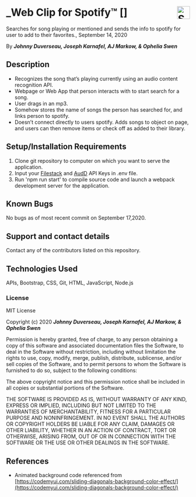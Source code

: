 # \_Web Clip for Spotify™ [<img align="right" alt="Spotify" width="35px" src="https://cdn.jsdelivr.net/npm/simple-icons@v3/icons/spotify.svg" />]

Searches for song playing or mentioned and sends the info to spotify for user to add to their favorites., September 14, 2020

By **_Johnny Duverseau, Joseph Karnafel, AJ Markow, & Ophelia Swen_**

## Description

- Recognizes the song that’s playing currently using an audio content recognition API.
- Webpage or Web App that person interacts with to start search for a song.
- User drags in an mp3.
- Somehow stores the name of songs the person has searched for, and links person to spotify.
- Doesn’t connect directly to users spotify. Adds songs to object on page, and users can then remove items or check off as added to their library.

## Setup/Installation Requirements

1. Clone git repository to computer on which you want to serve the application.
2. Input your [Filestack](https://www.filestack.com/) and [AudD](https://audd.io/) API Keys in .env file.
3. Run 'npm run start' to compile source code and launch a webpack development server for the application.

## Known Bugs

No bugs as of most recent commit on September 17,2020.

## Support and contact details

Contact any of the contributors listed on this repository.

## Technologies Used

APIs, Bootstrap, CSS, Git, HTML, JavaScript, Node.js

### License

MIT License

Copyright (c) 2020 **_Johnny Duverseau, Joseph Karnafel, AJ Markow, & Ophelia Swen_**

Permission is hereby granted, free of charge, to any person obtaining a copy
of this software and associated documentation files the Software, to deal
in the Software without restriction, including without limitation the rights
to use, copy, modify, merge, publish, distribute, sublicense, and/or sell
copies of the Software, and to permit persons to whom the Software is
furnished to do so, subject to the following conditions:

The above copyright notice and this permission notice shall be included in all
copies or substantial portions of the Software.

THE SOFTWARE IS PROVIDED AS IS, WITHOUT WARRANTY OF ANY KIND, EXPRESS OR
IMPLIED, INCLUDING BUT NOT LIMITED TO THE WARRANTIES OF MERCHANTABILITY,
FITNESS FOR A PARTICULAR PURPOSE AND NONINFRINGEMENT. IN NO EVENT SHALL THE
AUTHORS OR COPYRIGHT HOLDERS BE LIABLE FOR ANY CLAIM, DAMAGES OR OTHER
LIABILITY, WHETHER IN AN ACTION OF CONTRACT, TORT OR OTHERWISE, ARISING FROM,
OUT OF OR IN CONNECTION WITH THE SOFTWARE OR THE USE OR OTHER DEALINGS IN THE
SOFTWARE.

## References

- Animated background code referenced from [https://codemyui.com/sliding-diagonals-background-color-effect/](https://codemyui.com/sliding-diagonals-background-color-effect/)
